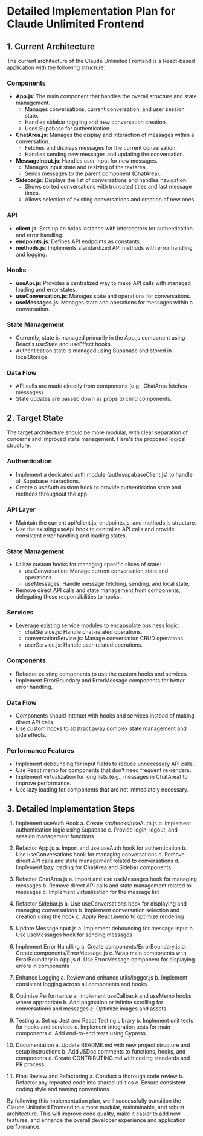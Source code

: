 # Detailed Implementation Plan for Claude Unlimited Frontend

## 1. Current Architecture

The current architecture of the Claude Unlimited Frontend is a React-based application with the following structure:

### Components
- **App.js**: The main component that handles the overall structure and state management.
  - Manages conversations, current conversation, and user session state.
  - Handles sidebar toggling and new conversation creation.
  - Uses Supabase for authentication.
- **ChatArea.js**: Manages the display and interaction of messages within a conversation.
  - Fetches and displays messages for the current conversation.
  - Handles sending new messages and updating the conversation.
- **MessageInput.js**: Handles user input for new messages.
  - Manages input state and resizing of the textarea.
  - Sends messages to the parent component (ChatArea).
- **Sidebar.js**: Displays the list of conversations and handles navigation.
  - Shows sorted conversations with truncated titles and last message times.
  - Allows selection of existing conversations and creation of new ones.

### API
- **client.js**: Sets up an Axios instance with interceptors for authentication and error handling.
- **endpoints.js**: Defines API endpoints as constants.
- **methods.js**: Implements standardized API methods with error handling and logging.

### Hooks
- **useApi.js**: Provides a centralized way to make API calls with managed loading and error states.
- **useConversation.js**: Manages state and operations for conversations.
- **useMessages.js**: Manages state and operations for messages within a conversation.

### State Management
- Currently, state is managed primarily in the App.js component using React's useState and useEffect hooks.
- Authentication state is managed using Supabase and stored in localStorage.

### Data Flow
- API calls are made directly from components (e.g., ChatArea fetches messages).
- State updates are passed down as props to child components.

## 2. Target State

The target architecture should be more modular, with clear separation of concerns and improved state management. Here's the proposed logical structure:

### Authentication
- Implement a dedicated auth module (auth/supabaseClient.js) to handle all Supabase interactions.
- Create a useAuth custom hook to provide authentication state and methods throughout the app.

### API Layer
- Maintain the current api/client.js, endpoints.js, and methods.js structure.
- Use the existing useApi hook to centralize API calls and provide consistent error handling and loading states.

### State Management
- Utilize custom hooks for managing specific slices of state:
  - useConversation: Manage current conversation state and operations.
  - useMessages: Handle message fetching, sending, and local state.
- Remove direct API calls and state management from components, delegating these responsibilities to hooks.

### Services
- Leverage existing service modules to encapsulate business logic:
  - chatService.js: Handle chat-related operations.
  - conversationService.js: Manage conversation CRUD operations.
  - userService.js: Handle user-related operations.

### Components
- Refactor existing components to use the custom hooks and services.
- Implement ErrorBoundary and ErrorMessage components for better error handling.

### Data Flow
- Components should interact with hooks and services instead of making direct API calls.
- Use custom hooks to abstract away complex state management and side effects.

### Performance Features
- Implement debouncing for input fields to reduce unnecessary API calls.
- Use React.memo for components that don't need frequent re-renders.
- Implement virtualization for long lists (e.g., messages in ChatArea) to improve performance.
- Use lazy loading for components that are not immediately necessary.

## 3. Detailed Implementation Steps

1. Implement useAuth Hook
   a. Create src/hooks/useAuth.js
   b. Implement authentication logic using Supabase
   c. Provide login, logout, and session management functions

2. Refactor App.js
   a. Import and use useAuth hook for authentication
   b. Use useConversations hook for managing conversations
   c. Remove direct API calls and state management related to conversations
   d. Implement lazy loading for ChatArea and Sidebar components

3. Refactor ChatArea.js
   a. Import and use useMessages hook for managing messages
   b. Remove direct API calls and state management related to messages
   c. Implement virtualization for the message list

4. Refactor Sidebar.js
   a. Use useConversations hook for displaying and managing conversations
   b. Implement conversation selection and creation using the hook
   c. Apply React.memo to optimize rendering

5. Update MessageInput.js
   a. Implement debouncing for message input
   b. Use useMessages hook for sending messages

6. Implement Error Handling
   a. Create components/ErrorBoundary.js
   b. Create components/ErrorMessage.js
   c. Wrap main components with ErrorBoundary in App.js
   d. Use ErrorMessage component for displaying errors in components

7. Enhance Logging
   a. Review and enhance utils/logger.js
   b. Implement consistent logging across all components and hooks

8. Optimize Performance
   a. Implement useCallback and useMemo hooks where appropriate
   b. Add pagination or infinite scrolling for conversations and messages
   c. Optimize images and assets

9. Testing
   a. Set up Jest and React Testing Library
   b. Implement unit tests for hooks and services
   c. Implement integration tests for main components
   d. Add end-to-end tests using Cypress

10. Documentation
    a. Update README.md with new project structure and setup instructions
    b. Add JSDoc comments to functions, hooks, and components
    c. Create CONTRIBUTING.md with coding standards and PR process

11. Final Review and Refactoring
    a. Conduct a thorough code review
    b. Refactor any repeated code into shared utilities
    c. Ensure consistent coding style and naming conventions

By following this implementation plan, we'll successfully transition the Claude Unlimited Frontend to a more modular, maintainable, and robust architecture. This will improve code quality, make it easier to add new features, and enhance the overall developer experience and application performance.